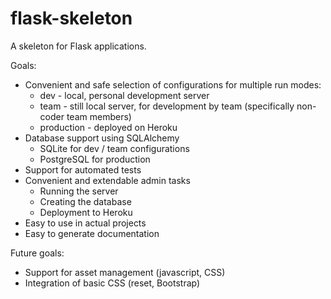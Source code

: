 flask-skeleton
==============

A skeleton for Flask applications.

Goals:
* Convenient and safe selection of configurations for multiple run modes:
	* dev - local, personal development server
	* team - still local server, for development by team (specifically non-coder team members)
	* production - deployed on Heroku
* Database support using SQLAlchemy
	* SQLite for dev / team configurations
	* PostgreSQL for production
* Support for automated tests
* Convenient and extendable admin tasks
	* Running the server
	* Creating the database
	* Deployment to Heroku
* Easy to use in actual projects
* Easy to generate documentation

Future goals:
* Support for asset management (javascript, CSS)
* Integration of basic CSS (reset, Bootstrap)
